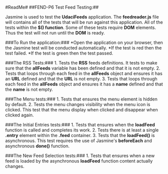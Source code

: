 

#ReadMe#
##FEND-P6 Test Feed Testing:##

Jasmine is used to test the **UdaciFeeds** application.  The **feedreader.js**  file will contains all of the tests that will be run against this application.
All of the tests within the **$() function**.
Some of these tests require **DOM** elements.  Thus the test will not run until the **DOM** is ready.

###To Run the application:###
	*Open the application on your browser, then the Jasmine test will be conducted automatically.
	*If the test is red then the test failed.
	*If the test is green then the test passed.

###The RSS Tests:###
	1. Tests the **RSS** feeds definitions.  It tests to make sure that the **allFeeds** variable has been 	defined and that it is not empty.
    2. Tests that loops through each feed in the **allFeeds** object and ensures it has an **URL** defined and that the **URL** is not empty.
	3. Tests that loops through each feed in the **allFeeds** object and ensures it has a **name** defined and that the **name** is not empty.

###The Menu tests:###
	1. Tests that ensures the menu element is hidden by default.
	2. Tests the menu changes visibility when the menu icon is clicked.
	This test that the menu display when clicked and disappear when clicked again.

###The Initial Entries tests:###
	1. Tests that ensures when the **loadFeed** function is called and completes its work.
	2. Tests there is at least a single **.entry** element within the **.feed** container.
	3. Tests that the   **loadFeed()**   is asynchronous.
	This test requires the use of Jasmine's **beforeEach** and asynchronous  **done()**   function.

###The New Feed Selection tests:###
	1. Tests that ensures when a new feed is loaded by the asynchronous **loadFeed** function content actually changes.
